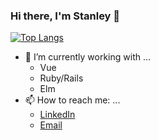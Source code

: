 ### Hi there, I'm Stanley 👋

[![Top Langs](https://github-readme-stats.vercel.app/api/top-langs/?username=stanleypliu)](https://github.com/anuraghazra/github-readme-stats)


- 🔭 I’m currently working with ...
  - Vue
  - Ruby/Rails
  - Elm
- 📫 How to reach me: ...
  - [LinkedIn](https://uk.linkedin.com/in/stanley-liu-055330138) 
  - [Email](mailto:stanleypliu@gmail.com)

